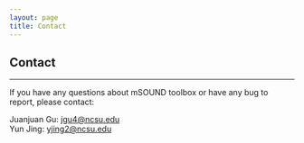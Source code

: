 ```yaml
---
layout: page        
title: Contact           
---
```

## Contact ##            
***                 
If you have any questions about mSOUND toolbox or have any bug to report, please contact:             

Juanjuan Gu: jgu4@ncsu.edu               
Yun Jing: yjing2@ncsu.edu       
&nbsp;    
&nbsp;  
&nbsp;          
&nbsp;                
&nbsp;    
&nbsp;  
&nbsp;          
&nbsp;      
&nbsp;    
&nbsp;  
&nbsp;          
&nbsp;            
&nbsp;        
          
          
             

            


          
           
                                                                      
          
